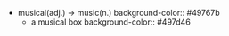 - musical(adj.) -> music(n.)
  background-color:: #49767b
	- a musical box
	  background-color:: #497d46